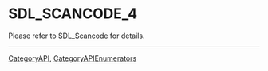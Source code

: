 # SDL_SCANCODE_4

Please refer to [SDL_Scancode](SDL_Scancode) for details.

----
[CategoryAPI](CategoryAPI), [CategoryAPIEnumerators](CategoryAPIEnumerators)

